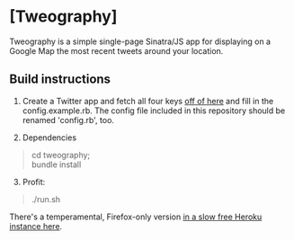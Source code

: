 # [Tweography]

Tweography is a simple single-page Sinatra/JS app for displaying on a Google Map the most recent tweets around your location. 

## Build instructions

1. Create a Twitter app and fetch all four keys [off of here](https://apps.twitter.com) and fill in the config.example.rb. The config file included in this repository should be renamed 'config.rb', too.

2. Dependencies
> cd tweography;  
> bundle install

3. Profit:
> ./run.sh


There's a temperamental, Firefox-only version [in a slow free Heroku instance here](https://limitless-chamber-9916.herokuapp.com/).
